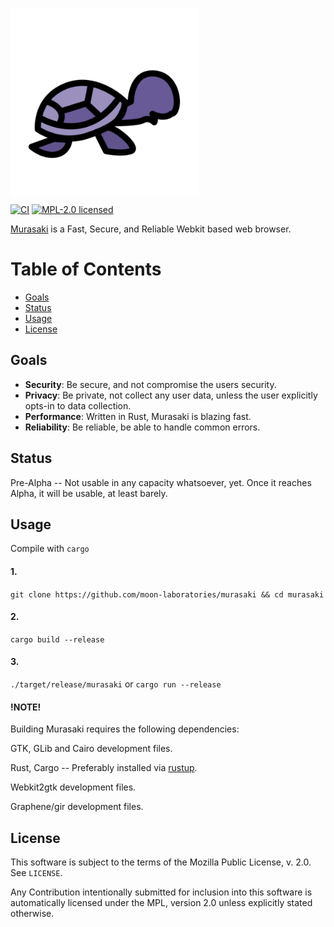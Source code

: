 [<img src="https://raw.githubusercontent.com/moon-laboratories/res/master/Murasaki/Murasaki-Small.png" width="300" align="center">](https://github.com/moon-laboratories/res/blob/master/Murasaki/Murasaki-Small.png)

[![CI](https://github.com/moon-laboratories/murasaki/workflows/CI/badge.svg?branch=master&event=push)](https://github.com/moon-laboratories/murasaki/actions?query=workflow%3ACI) [![MPL-2.0 licensed](https://img.shields.io/badge/license-MPL-blue.svg)](./LICENSE)

[Murasaki](https://github.com/moon-laboratories/murasaki) is a Fast, Secure, and Reliable Webkit based web browser.

# Table of Contents
* [Goals](#goals)
* [Status](#status)
* [Usage](#usage)
* [License](#license)

## Goals
* **Security**: Be secure, and not compromise the users security.
* **Privacy**: Be private, not collect any user data, unless the user explicitly opts-in to data collection.
* **Performance**: Written in Rust, Murasaki is blazing fast.
* **Reliability**: Be reliable, be able to handle common errors.

## Status
Pre-Alpha -- Not usable in any capacity whatsoever, yet. Once it reaches Alpha, it will be usable, at least barely.

## Usage
Compile with `cargo`

#### 1.
`git clone https://github.com/moon-laboratories/murasaki && cd murasaki`

#### 2.
`cargo build --release`

#### 3.
`./target/release/murasaki` or `cargo run --release`

#### !NOTE!
Building Murasaki requires the following dependencies:

GTK, GLib and Cairo development files.

Rust, Cargo -- Preferably installed via [rustup](https://rustup.rs).

Webkit2gtk development files.

Graphene/gir development files.

## License
This software is subject to the terms of the Mozilla Public License, v. 2.0. See `LICENSE`.

Any Contribution intentionally submitted for inclusion into this software is automatically licensed under the MPL, version 2.0 unless explicitly stated otherwise.
